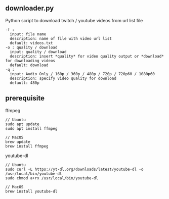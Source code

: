 ## downloader.py
Python script to download twitch / youtube videos from url list file
```
-f :
  input: file name
  description: name of file with video url list
  default: videos.txt
-o : quality / download
  input: quality / download
  description: insert *quality* for video quality output or *download* for downloading videos
  default: download
-q : 
  input: Audio_Only / 160p / 360p / 480p / 720p / 720p60 / 1080p60
  description: specify video quality for download
  default: 480p
```


## prerequisite
ffmpeg
```
// Ubuntu
sudo apt update
sudo apt install ffmpeg

// MacOS
brew update
brew install ffmpeg
```

youtube-dl
```
// Ubuntu
sudo curl -L https://yt-dl.org/downloads/latest/youtube-dl -o /usr/local/bin/youtube-dl
sudo chmod a+rx /usr/local/bin/youtube-dl

// MacOS
brew install youtube-dl
```
